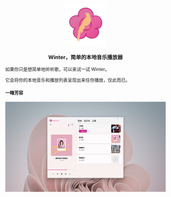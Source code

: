 <p align="center">
    <img src="Winter/Assets/Icons/WinterFullLogo.png" alt="logo" height="128" width="128"/>
</p>

<h3 align="center">Winter，简单的本地音乐播放器</h3>

如果你只是想简单地听听歌，可以来试一试 Winter。

它会将你的本地音乐和播放列表呈现出来任你播放，仅此而已。

#### 一睹芳容
![Screenshot](Winter/Assets/Store/screenshot.png)
